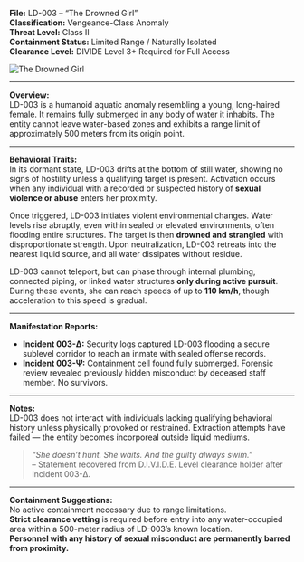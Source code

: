 **File:** LD-003 – “The Drowned Girl”  
**Classification:** Vengeance-Class Anomaly  
**Threat Level:** Class II   
**Containment Status:** Limited Range / Naturally Isolated  
**Clearance Level:** DIVIDE Level 3+ Required for Full Access  

![The Drowned Girl](https://pbs.twimg.com/media/GqXWb6YXQAAKTnN?format=jpg&name=medium)

---

**Overview:**  
LD-003 is a humanoid aquatic anomaly resembling a young, long-haired female. It remains fully submerged in any body of water it inhabits. The entity cannot leave water-based zones and exhibits a range limit of approximately 500 meters from its origin point.

---

**Behavioral Traits:**  
In its dormant state, LD-003 drifts at the bottom of still water, showing no signs of hostility unless a qualifying target is present. Activation occurs when any individual with a recorded or suspected history of **sexual violence or abuse** enters her proximity.

Once triggered, LD-003 initiates violent environmental changes. Water levels rise abruptly, even within sealed or elevated environments, often flooding entire structures. The target is then **drowned and strangled** with disproportionate strength. Upon neutralization, LD-003 retreats into the nearest liquid source, and all water dissipates without residue.

LD-003 cannot teleport, but can phase through internal plumbing, connected piping, or linked water structures **only during active pursuit**. During these events, she can reach speeds of up to **110 km/h**, though acceleration to this speed is gradual.

---

**Manifestation Reports:**  
- **Incident 003-Δ:** Security logs captured LD-003 flooding a secure sublevel corridor to reach an inmate with sealed offense records.  
- **Incident 003-Ψ:** Containment cell found fully submerged. Forensic review revealed previously hidden misconduct by deceased staff member. No survivors.

---

**Notes:**  
LD-003 does not interact with individuals lacking qualifying behavioral history unless physically provoked or restrained. Extraction attempts have failed — the entity becomes incorporeal outside liquid mediums.

> _“She doesn’t hunt. She waits. And the guilty always swim.”_  
> – Statement recovered from D.I.V.I.D.E. Level clearance holder after Incident 003-Δ.

---

**Containment Suggestions:**  
No active containment necessary due to range limitations.  
**Strict clearance vetting** is required before entry into any water-occupied area within a 500-meter radius of LD-003’s known location.  
**Personnel with any history of sexual misconduct are permanently barred from proximity.**

